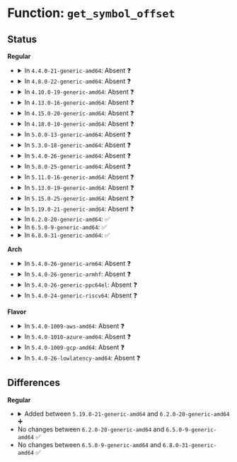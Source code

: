 # Function: <code>get_symbol_offset</code>

## Status
<b>Regular</b>
<ul>
<li>
<details>
<summary>In <code>4.4.0-21-generic-amd64</code>: Absent ❓</summary>

```json
{
  "name": "get_symbol_offset",
  "collision_type": "Unique Static",
  "inline_type": "Full",
  "funcs": [
    {
      "addr": 18446744071579939059,
      "name": "get_symbol_offset",
      "external": false,
      "loc": "kernel/kallsyms.c:156",
      "file": "kernel/kallsyms.c",
      "inline": "not declared, inlined",
      "caller_inline": [
        "kernel/kallsyms.c:update_iter",
        "kernel/kallsyms.c:lookup_symbol_name",
        "kernel/kallsyms.c:lookup_symbol_attrs"
      ],
      "caller_func": []
    }
  ],
  "symbols": []
}
```
</details>
</li>
<li>
<details>
<summary>In <code>4.8.0-22-generic-amd64</code>: Absent ❓</summary>

```json
{
  "name": "get_symbol_offset",
  "collision_type": "Unique Static",
  "inline_type": "Full",
  "funcs": [
    {
      "addr": 18446744071579971511,
      "name": "get_symbol_offset",
      "external": false,
      "loc": "kernel/kallsyms.c:160",
      "file": "kernel/kallsyms.c",
      "inline": "not declared, inlined",
      "caller_inline": [
        "kernel/kallsyms.c:kdb_walk_kallsyms",
        "kernel/kallsyms.c:kallsyms_open",
        "kernel/kallsyms.c:update_iter",
        "kernel/kallsyms.c:lookup_symbol_attrs",
        "kernel/kallsyms.c:lookup_symbol_name"
      ],
      "caller_func": []
    }
  ],
  "symbols": []
}
```
</details>
</li>
<li>
<details>
<summary>In <code>4.10.0-19-generic-amd64</code>: Absent ❓</summary>

```json
{
  "name": "get_symbol_offset",
  "collision_type": "Unique Static",
  "inline_type": "Full",
  "funcs": [
    {
      "addr": 18446744071580001991,
      "name": "get_symbol_offset",
      "external": false,
      "loc": "kernel/kallsyms.c:160",
      "file": "kernel/kallsyms.c",
      "inline": "not declared, inlined",
      "caller_inline": [
        "kernel/kallsyms.c:kdb_walk_kallsyms",
        "kernel/kallsyms.c:kallsyms_open",
        "kernel/kallsyms.c:update_iter",
        "kernel/kallsyms.c:lookup_symbol_attrs",
        "kernel/kallsyms.c:lookup_symbol_name"
      ],
      "caller_func": []
    }
  ],
  "symbols": []
}
```
</details>
</li>
<li>
<details>
<summary>In <code>4.13.0-16-generic-amd64</code>: Absent ❓</summary>

```json
{
  "name": "get_symbol_offset",
  "collision_type": "Unique Static",
  "inline_type": "Full",
  "funcs": [
    {
      "addr": 18446744071580008983,
      "name": "get_symbol_offset",
      "external": false,
      "loc": "kernel/kallsyms.c:155",
      "file": "kernel/kallsyms.c",
      "inline": "not declared, inlined",
      "caller_inline": [
        "kernel/kallsyms.c:kdb_walk_kallsyms",
        "kernel/kallsyms.c:kallsyms_open",
        "kernel/kallsyms.c:update_iter",
        "kernel/kallsyms.c:lookup_symbol_attrs",
        "kernel/kallsyms.c:lookup_symbol_name",
        "kernel/kallsyms.c:kallsyms_lookup"
      ],
      "caller_func": []
    }
  ],
  "symbols": []
}
```
</details>
</li>
<li>
<details>
<summary>In <code>4.15.0-20-generic-amd64</code>: Absent ❓</summary>

```json
{
  "name": "get_symbol_offset",
  "collision_type": "Unique Static",
  "inline_type": "Full",
  "funcs": [
    {
      "addr": 18446744071580055847,
      "name": "get_symbol_offset",
      "external": false,
      "loc": "kernel/kallsyms.c:156",
      "file": "kernel/kallsyms.c",
      "inline": "not declared, inlined",
      "caller_inline": [
        "kernel/kallsyms.c:kdb_walk_kallsyms",
        "kernel/kallsyms.c:kallsyms_open",
        "kernel/kallsyms.c:update_iter",
        "kernel/kallsyms.c:lookup_symbol_attrs",
        "kernel/kallsyms.c:lookup_symbol_name",
        "kernel/kallsyms.c:kallsyms_lookup"
      ],
      "caller_func": []
    }
  ],
  "symbols": []
}
```
</details>
</li>
<li>
<details>
<summary>In <code>4.18.0-10-generic-amd64</code>: Absent ❓</summary>

```json
{
  "name": "get_symbol_offset",
  "collision_type": "Unique Static",
  "inline_type": "Full",
  "funcs": [
    {
      "addr": 18446744071580112759,
      "name": "get_symbol_offset",
      "external": false,
      "loc": "kernel/kallsyms.c:121",
      "file": "kernel/kallsyms.c",
      "inline": "not declared, inlined",
      "caller_inline": [
        "kernel/kallsyms.c:kdb_walk_kallsyms",
        "kernel/kallsyms.c:kallsyms_open",
        "kernel/kallsyms.c:update_iter",
        "kernel/kallsyms.c:lookup_symbol_attrs",
        "kernel/kallsyms.c:lookup_symbol_name",
        "kernel/kallsyms.c:kallsyms_lookup"
      ],
      "caller_func": []
    }
  ],
  "symbols": []
}
```
</details>
</li>
<li>
<details>
<summary>In <code>5.0.0-13-generic-amd64</code>: Absent ❓</summary>

```json
{
  "name": "get_symbol_offset",
  "collision_type": "Unique Static",
  "inline_type": "Full",
  "funcs": [
    {
      "addr": 18446744071580159751,
      "name": "get_symbol_offset",
      "external": false,
      "loc": "kernel/kallsyms.c:121",
      "file": "kernel/kallsyms.c",
      "inline": "not declared, inlined",
      "caller_inline": [
        "kernel/kallsyms.c:kdb_walk_kallsyms",
        "kernel/kallsyms.c:kallsyms_open",
        "kernel/kallsyms.c:update_iter",
        "kernel/kallsyms.c:lookup_symbol_attrs",
        "kernel/kallsyms.c:lookup_symbol_name",
        "kernel/kallsyms.c:kallsyms_lookup"
      ],
      "caller_func": []
    }
  ],
  "symbols": []
}
```
</details>
</li>
<li>
<details>
<summary>In <code>5.3.0-18-generic-amd64</code>: Absent ❓</summary>

```json
{
  "name": "get_symbol_offset",
  "collision_type": "Unique Static",
  "inline_type": "Full",
  "funcs": [
    {
      "addr": 18446744071580205844,
      "name": "get_symbol_offset",
      "external": false,
      "loc": "kernel/kallsyms.c:122",
      "file": "kernel/kallsyms.c",
      "inline": "not declared, inlined",
      "caller_inline": [
        "kernel/kallsyms.c:kdb_walk_kallsyms",
        "kernel/kallsyms.c:kallsyms_open",
        "kernel/kallsyms.c:update_iter",
        "kernel/kallsyms.c:lookup_symbol_attrs",
        "kernel/kallsyms.c:lookup_symbol_name",
        "kernel/kallsyms.c:kallsyms_lookup"
      ],
      "caller_func": []
    }
  ],
  "symbols": []
}
```
</details>
</li>
<li>
<details>
<summary>In <code>5.4.0-26-generic-amd64</code>: Absent ❓</summary>

```json
{
  "name": "get_symbol_offset",
  "collision_type": "Unique Static",
  "inline_type": "Full",
  "funcs": [
    {
      "addr": 18446744071580254180,
      "name": "get_symbol_offset",
      "external": false,
      "loc": "kernel/kallsyms.c:122",
      "file": "kernel/kallsyms.c",
      "inline": "not declared, inlined",
      "caller_inline": [
        "kernel/kallsyms.c:kdb_walk_kallsyms",
        "kernel/kallsyms.c:kallsyms_open",
        "kernel/kallsyms.c:update_iter",
        "kernel/kallsyms.c:lookup_symbol_attrs",
        "kernel/kallsyms.c:lookup_symbol_name",
        "kernel/kallsyms.c:kallsyms_lookup"
      ],
      "caller_func": []
    }
  ],
  "symbols": []
}
```
</details>
</li>
<li>
<details>
<summary>In <code>5.8.0-25-generic-amd64</code>: Absent ❓</summary>

```json
{
  "name": "get_symbol_offset",
  "collision_type": "Unique Static",
  "inline_type": "Full",
  "funcs": [
    {
      "addr": 18446744071580322820,
      "name": "get_symbol_offset",
      "external": false,
      "loc": "kernel/kallsyms.c:123",
      "file": "kernel/kallsyms.c",
      "inline": "not declared, inlined",
      "caller_inline": [
        "kernel/kallsyms.c:kdb_walk_kallsyms",
        "kernel/kallsyms.c:kallsyms_open",
        "kernel/kallsyms.c:update_iter",
        "kernel/kallsyms.c:lookup_symbol_attrs",
        "kernel/kallsyms.c:lookup_symbol_name",
        "kernel/kallsyms.c:kallsyms_lookup"
      ],
      "caller_func": []
    }
  ],
  "symbols": []
}
```
</details>
</li>
<li>
<details>
<summary>In <code>5.11.0-16-generic-amd64</code>: Absent ❓</summary>

```json
{
  "name": "get_symbol_offset",
  "collision_type": "Unique Static",
  "inline_type": "Full",
  "funcs": [
    {
      "addr": 18446744071580308116,
      "name": "get_symbol_offset",
      "external": false,
      "loc": "kernel/kallsyms.c:124",
      "file": "kernel/kallsyms.c",
      "inline": "not declared, inlined",
      "caller_inline": [
        "kernel/kallsyms.c:kdb_walk_kallsyms",
        "kernel/kallsyms.c:kallsyms_open",
        "kernel/kallsyms.c:update_iter",
        "kernel/kallsyms.c:lookup_symbol_attrs",
        "kernel/kallsyms.c:lookup_symbol_name",
        "kernel/kallsyms.c:kallsyms_lookup"
      ],
      "caller_func": []
    }
  ],
  "symbols": []
}
```
</details>
</li>
<li>
<details>
<summary>In <code>5.13.0-19-generic-amd64</code>: Absent ❓</summary>

```json
{
  "name": "get_symbol_offset",
  "collision_type": "Unique Static",
  "inline_type": "Full",
  "funcs": [
    {
      "addr": 18446744071580311652,
      "name": "get_symbol_offset",
      "external": false,
      "loc": "kernel/kallsyms.c:124",
      "file": "kernel/kallsyms.c",
      "inline": "not declared, inlined",
      "caller_inline": [
        "kernel/kallsyms.c:kdb_walk_kallsyms",
        "kernel/kallsyms.c:kallsyms_open",
        "kernel/kallsyms.c:update_iter",
        "kernel/kallsyms.c:lookup_symbol_attrs",
        "kernel/kallsyms.c:lookup_symbol_name",
        "kernel/kallsyms.c:kallsyms_lookup"
      ],
      "caller_func": []
    }
  ],
  "symbols": []
}
```
</details>
</li>
<li>
<details>
<summary>In <code>5.15.0-25-generic-amd64</code>: Absent ❓</summary>

```json
{
  "name": "get_symbol_offset",
  "collision_type": "Unique Static",
  "inline_type": "Full",
  "funcs": [
    {
      "addr": 18446744071580465188,
      "name": "get_symbol_offset",
      "external": false,
      "loc": "kernel/kallsyms.c:127",
      "file": "kernel/kallsyms.c",
      "inline": "not declared, inlined",
      "caller_inline": [
        "kernel/kallsyms.c:kdb_walk_kallsyms",
        "kernel/kallsyms.c:kallsyms_open",
        "kernel/kallsyms.c:update_iter",
        "kernel/kallsyms.c:lookup_symbol_attrs",
        "kernel/kallsyms.c:lookup_symbol_name",
        "kernel/kallsyms.c:kallsyms_lookup_buildid"
      ],
      "caller_func": []
    }
  ],
  "symbols": []
}
```
</details>
</li>
<li>
<details>
<summary>In <code>5.19.0-21-generic-amd64</code>: Absent ❓</summary>

```json
{
  "name": "get_symbol_offset",
  "collision_type": "Unique Static",
  "inline_type": "Full",
  "funcs": [
    {
      "addr": 18446744071580658620,
      "name": "get_symbol_offset",
      "external": false,
      "loc": "kernel/kallsyms.c:128",
      "file": "kernel/kallsyms.c",
      "inline": "not declared, inlined",
      "caller_inline": [
        "kernel/kallsyms.c:kdb_walk_kallsyms",
        "kernel/kallsyms.c:kallsyms_open",
        "kernel/kallsyms.c:update_iter",
        "kernel/kallsyms.c:lookup_symbol_attrs",
        "kernel/kallsyms.c:lookup_symbol_name",
        "kernel/kallsyms.c:kallsyms_lookup_buildid"
      ],
      "caller_func": []
    }
  ],
  "symbols": []
}
```
</details>
</li>
<li>
<details>
<summary>In <code>6.2.0-20-generic-amd64</code>: ✅</summary>

```c
unsigned int get_symbol_offset(long unsigned int pos)
```

```json
{
  "name": "get_symbol_offset",
  "collision_type": "Unique Static",
  "inline_type": "No",
  "funcs": [
    {
      "addr": 18446744071580922192,
      "name": "get_symbol_offset",
      "external": false,
      "loc": "kernel/kallsyms.c:116",
      "file": "kernel/kallsyms.c",
      "inline": "seen, unknown",
      "caller_inline": [],
      "caller_func": [
        "kernel/kallsyms.c:kdb_walk_kallsyms",
        "kernel/kallsyms.c:kallsyms_open",
        "kernel/kallsyms.c:bpf_iter_ksym_init",
        "kernel/kallsyms.c:update_iter",
        "kernel/kallsyms.c:lookup_symbol_attrs",
        "kernel/kallsyms.c:lookup_symbol_name",
        "kernel/kallsyms.c:kallsyms_lookup_buildid",
        "kernel/kallsyms.c:kallsyms_lookup_names",
        "kernel/kallsyms.c:kallsyms_lookup_names",
        "kernel/kallsyms.c:kallsyms_lookup_names"
      ]
    }
  ],
  "symbols": [
    {
      "addr": 18446744071580922192,
      "name": "get_symbol_offset",
      "section": ".text",
      "bind": "STB_LOCAL",
      "size": 97
    }
  ]
}
```
</details>
</li>
<li>
<details>
<summary>In <code>6.5.0-9-generic-amd64</code>: ✅</summary>

```c
unsigned int get_symbol_offset(long unsigned int pos)
```

```json
{
  "name": "get_symbol_offset",
  "collision_type": "Unique Static",
  "inline_type": "No",
  "funcs": [
    {
      "addr": 18446744071581009136,
      "name": "get_symbol_offset",
      "external": false,
      "loc": "kernel/kallsyms.c:116",
      "file": "kernel/kallsyms.c",
      "inline": "seen, unknown",
      "caller_inline": [],
      "caller_func": [
        "kernel/kallsyms.c:kdb_walk_kallsyms",
        "kernel/kallsyms.c:kallsyms_open",
        "kernel/kallsyms.c:bpf_iter_ksym_init",
        "kernel/kallsyms.c:update_iter",
        "kernel/kallsyms.c:lookup_symbol_name",
        "kernel/kallsyms.c:kallsyms_lookup_buildid",
        "kernel/kallsyms.c:kallsyms_lookup_names",
        "kernel/kallsyms.c:kallsyms_lookup_names",
        "kernel/kallsyms.c:kallsyms_lookup_names"
      ]
    }
  ],
  "symbols": [
    {
      "addr": 18446744071581009136,
      "name": "get_symbol_offset",
      "section": ".text",
      "bind": "STB_LOCAL",
      "size": 97
    }
  ]
}
```
</details>
</li>
<li>
<details>
<summary>In <code>6.8.0-31-generic-amd64</code>: ✅</summary>

```c
unsigned int get_symbol_offset(long unsigned int pos)
```

```json
{
  "name": "get_symbol_offset",
  "collision_type": "Unique Static",
  "inline_type": "No",
  "funcs": [
    {
      "addr": 18446744071581105008,
      "name": "get_symbol_offset",
      "external": false,
      "loc": "kernel/kallsyms.c:116",
      "file": "kernel/kallsyms.c",
      "inline": "seen, unknown",
      "caller_inline": [],
      "caller_func": [
        "kernel/kallsyms.c:kdb_walk_kallsyms",
        "kernel/kallsyms.c:kallsyms_open",
        "kernel/kallsyms.c:bpf_iter_ksym_init",
        "kernel/kallsyms.c:update_iter",
        "kernel/kallsyms.c:lookup_symbol_name",
        "kernel/kallsyms.c:kallsyms_lookup_buildid",
        "kernel/kallsyms.c:kallsyms_lookup_names",
        "kernel/kallsyms.c:kallsyms_lookup_names",
        "kernel/kallsyms.c:kallsyms_lookup_names"
      ]
    }
  ],
  "symbols": [
    {
      "addr": 18446744071581105008,
      "name": "get_symbol_offset",
      "section": ".text",
      "bind": "STB_LOCAL",
      "size": 97
    }
  ]
}
```
</details>
</li>
</ul>
<b>Arch</b>
<ul>
<li>
<details>
<summary>In <code>5.4.0-26-generic-arm64</code>: Absent ❓</summary>

```json
{
  "name": "get_symbol_offset",
  "collision_type": "Unique Static",
  "inline_type": "Full",
  "funcs": [
    {
      "addr": 18446603336491496884,
      "name": "get_symbol_offset",
      "external": false,
      "loc": "kernel/kallsyms.c:122",
      "file": "kernel/kallsyms.c",
      "inline": "not declared, inlined",
      "caller_inline": [
        "kernel/kallsyms.c:kdb_walk_kallsyms",
        "kernel/kallsyms.c:kallsyms_open",
        "kernel/kallsyms.c:update_iter",
        "kernel/kallsyms.c:lookup_symbol_attrs",
        "kernel/kallsyms.c:lookup_symbol_name",
        "kernel/kallsyms.c:kallsyms_lookup"
      ],
      "caller_func": []
    }
  ],
  "symbols": []
}
```
</details>
</li>
<li>
<details>
<summary>In <code>5.4.0-26-generic-armhf</code>: Absent ❓</summary>

```json
{
  "name": "get_symbol_offset",
  "collision_type": "Unique Static",
  "inline_type": "Full",
  "funcs": [
    {
      "addr": 3225477028,
      "name": "get_symbol_offset",
      "external": false,
      "loc": "kernel/kallsyms.c:122",
      "file": "kernel/kallsyms.c",
      "inline": "not declared, inlined",
      "caller_inline": [
        "kernel/kallsyms.c:lookup_symbol_attrs",
        "kernel/kallsyms.c:lookup_symbol_name",
        "kernel/kallsyms.c:kallsyms_lookup"
      ],
      "caller_func": []
    }
  ],
  "symbols": []
}
```
</details>
</li>
<li>
<details>
<summary>In <code>5.4.0-26-generic-ppc64el</code>: Absent ❓</summary>

```json
{
  "name": "get_symbol_offset",
  "collision_type": "Unique Static",
  "inline_type": "Full",
  "funcs": [
    {
      "addr": 13835058055284455648,
      "name": "get_symbol_offset",
      "external": false,
      "loc": "kernel/kallsyms.c:122",
      "file": "kernel/kallsyms.c",
      "inline": "not declared, inlined",
      "caller_inline": [
        "kernel/kallsyms.c:kdb_walk_kallsyms",
        "kernel/kallsyms.c:kallsyms_open",
        "kernel/kallsyms.c:update_iter",
        "kernel/kallsyms.c:lookup_symbol_attrs",
        "kernel/kallsyms.c:lookup_symbol_name",
        "kernel/kallsyms.c:kallsyms_lookup"
      ],
      "caller_func": []
    }
  ],
  "symbols": []
}
```
</details>
</li>
<li>
<details>
<summary>In <code>5.4.0-24-generic-riscv64</code>: Absent ❓</summary>

```json
{
  "name": "get_symbol_offset",
  "collision_type": "Unique Static",
  "inline_type": "Full",
  "funcs": [
    {
      "addr": 18446743936271939428,
      "name": "get_symbol_offset",
      "external": false,
      "loc": "kernel/kallsyms.c:122",
      "file": "kernel/kallsyms.c",
      "inline": "not declared, inlined",
      "caller_inline": [
        "kernel/kallsyms.c:kallsyms_open",
        "kernel/kallsyms.c:update_iter",
        "kernel/kallsyms.c:lookup_symbol_attrs",
        "kernel/kallsyms.c:lookup_symbol_name",
        "kernel/kallsyms.c:kallsyms_lookup"
      ],
      "caller_func": []
    }
  ],
  "symbols": []
}
```
</details>
</li>
</ul>
<b>Flavor</b>
<ul>
<li>
<details>
<summary>In <code>5.4.0-1009-aws-amd64</code>: Absent ❓</summary>

```json
{
  "name": "get_symbol_offset",
  "collision_type": "Unique Static",
  "inline_type": "Full",
  "funcs": [
    {
      "addr": 18446744071580222980,
      "name": "get_symbol_offset",
      "external": false,
      "loc": "kernel/kallsyms.c:122",
      "file": "kernel/kallsyms.c",
      "inline": "not declared, inlined",
      "caller_inline": [
        "kernel/kallsyms.c:kdb_walk_kallsyms",
        "kernel/kallsyms.c:kallsyms_open",
        "kernel/kallsyms.c:update_iter",
        "kernel/kallsyms.c:lookup_symbol_attrs",
        "kernel/kallsyms.c:lookup_symbol_name",
        "kernel/kallsyms.c:kallsyms_lookup"
      ],
      "caller_func": []
    }
  ],
  "symbols": []
}
```
</details>
</li>
<li>
<details>
<summary>In <code>5.4.0-1010-azure-amd64</code>: Absent ❓</summary>

```json
{
  "name": "get_symbol_offset",
  "collision_type": "Unique Static",
  "inline_type": "Full",
  "funcs": [
    {
      "addr": 18446744071580170420,
      "name": "get_symbol_offset",
      "external": false,
      "loc": "kernel/kallsyms.c:122",
      "file": "kernel/kallsyms.c",
      "inline": "not declared, inlined",
      "caller_inline": [
        "kernel/kallsyms.c:kdb_walk_kallsyms",
        "kernel/kallsyms.c:kallsyms_open",
        "kernel/kallsyms.c:update_iter",
        "kernel/kallsyms.c:lookup_symbol_attrs",
        "kernel/kallsyms.c:lookup_symbol_name",
        "kernel/kallsyms.c:kallsyms_lookup"
      ],
      "caller_func": []
    }
  ],
  "symbols": []
}
```
</details>
</li>
<li>
<details>
<summary>In <code>5.4.0-1009-gcp-amd64</code>: Absent ❓</summary>

```json
{
  "name": "get_symbol_offset",
  "collision_type": "Unique Static",
  "inline_type": "Full",
  "funcs": [
    {
      "addr": 18446744071580214452,
      "name": "get_symbol_offset",
      "external": false,
      "loc": "kernel/kallsyms.c:122",
      "file": "kernel/kallsyms.c",
      "inline": "not declared, inlined",
      "caller_inline": [
        "kernel/kallsyms.c:kdb_walk_kallsyms",
        "kernel/kallsyms.c:kallsyms_open",
        "kernel/kallsyms.c:update_iter",
        "kernel/kallsyms.c:lookup_symbol_attrs",
        "kernel/kallsyms.c:lookup_symbol_name",
        "kernel/kallsyms.c:kallsyms_lookup"
      ],
      "caller_func": []
    }
  ],
  "symbols": []
}
```
</details>
</li>
<li>
<details>
<summary>In <code>5.4.0-26-lowlatency-amd64</code>: Absent ❓</summary>

```json
{
  "name": "get_symbol_offset",
  "collision_type": "Unique Static",
  "inline_type": "Full",
  "funcs": [
    {
      "addr": 18446744071580267156,
      "name": "get_symbol_offset",
      "external": false,
      "loc": "kernel/kallsyms.c:122",
      "file": "kernel/kallsyms.c",
      "inline": "not declared, inlined",
      "caller_inline": [
        "kernel/kallsyms.c:kdb_walk_kallsyms",
        "kernel/kallsyms.c:kallsyms_open",
        "kernel/kallsyms.c:update_iter",
        "kernel/kallsyms.c:lookup_symbol_attrs",
        "kernel/kallsyms.c:lookup_symbol_name",
        "kernel/kallsyms.c:kallsyms_lookup"
      ],
      "caller_func": []
    }
  ],
  "symbols": []
}
```
</details>
</li>
</ul>

## Differences
<b>Regular</b>
<ul>
<li>
<details>
<summary>Added between <code>5.19.0-21-generic-amd64</code> and <code>6.2.0-20-generic-amd64</code> ➕</summary>

```c
unsigned int get_symbol_offset(long unsigned int pos)
```
</details>
</li>
<li>
No changes between <code>6.2.0-20-generic-amd64</code> and <code>6.5.0-9-generic-amd64</code> ✅
</li>
<li>
No changes between <code>6.5.0-9-generic-amd64</code> and <code>6.8.0-31-generic-amd64</code> ✅
</li>
</ul>

